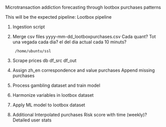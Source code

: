 Microtransaction addiction forecasting through lootbox purchases patterns

This will be the expected pipeline:
Lootbox pipeline

1) Ingestion script

2) Merge csv files
    yyyy-mm-dd_lootboxpurchases.csv
    Cada quant? 
        Tot una vegada cada dia? 
        el del dia actual cada 10 minuts?
        
        /home/ubuntu/ssl

3) Scrape prices db
    df_src
    df_out

4) Assign zh_en correspondence and value purchases
    Append missing purchases

5) Process gambling dataset and train model

6) Harmonize variables in lootbox dataset

7) Apply ML model to lootbox dataset


8) Additional
    Interpolated purchases
    Risk score with time (weekly)?
    Detailed user stats
